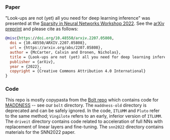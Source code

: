 ### Paper

"Look-ups are not (yet) all you need for deep learning inference" was presented at the [Sparsity in Neural Networks Workshop 2022](https://www.sparseneural.net/accepted-papers). See the [arXiv preprint](https://arxiv.org/abs/2207.05808) and please cite as follows:

```bibtex
@misc{https://doi.org/10.48550/arxiv.2207.05808,
  doi = {10.48550/ARXIV.2207.05808},
  url = {https://arxiv.org/abs/2207.05808},
  author = {McCarter, Calvin and Dronen, Nicholas},
  title = {Look-ups are not (yet) all you need for deep learning inference},
  publisher = {arXiv},
  year = {2022},
  copyright = {Creative Commons Attribution 4.0 International}
}
```

### Code

This repo is mostly copypasta from the [Bolt repo](https://github.com/dblalock/bolt) which contains code for [MADDNESS](http://proceedings.mlr.press/v139/blalock21a.html) -- see our `bolt` directory. The `maddness-old` directory is deprecated and can be safely ignored. In the code, `ITLUMM` and `Pluto` refer to the same method; `Vingilote` refers to an early, inferior version of `ITLUMM`. The `driveit` directory contains code related to acceleration of full NNs with replacement of linear layers and fine-tuning. The `snn2022` directory contains materials for the SNN2022 paper.
